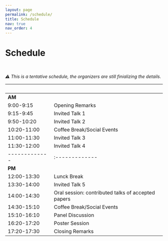 ```yaml
---
layout: page
permalink: /schedule/
title: Schedule
nav: true
nav_order: 4
---
```

# Schedule
<br>

_:warning: This is a tentative schedule, the organizers are still finializing the details._


| &nbsp;&nbsp;&nbsp;&nbsp;&nbsp;&nbsp;&nbsp;&nbsp;&nbsp;&nbsp;&nbsp;&nbsp;&nbsp; | &nbsp;&nbsp;&nbsp;|
|-------------|:-------------|
|__AM__&nbsp;&nbsp;&nbsp;&nbsp;&nbsp;&nbsp;&nbsp;&nbsp;&nbsp;&nbsp;&nbsp;&nbsp;&nbsp;&nbsp;&nbsp;&nbsp;&nbsp;&nbsp;&nbsp;&nbsp;||
| 9:00-9:15 | Opening Remarks |
| 9:15-9:45 | Invited Talk 1 |
| 9:50-10:20 | Invited Talk 2 |
| 10:20-11:00 | Coffee Break/Social Events |
| 11:00-11:30 | Invited Talk 3  |
| 11:30-12:00 | Invited Talk 4 |
|-------------|:-------------|
|__PM__||
| 12:00-13:30 | Lunck Break  |
| 13:30-14:00 | Invited Talk 5 |
| 14:00-14:30 | Oral session: contributed talks of accepted papers |
| 14:30-15:10 | Coffee Break/Social Events  |
| 15:10-16:10 | Panel Discussion |
| 16:20-17:20 | Poster Session |
| 17:20-17:30 | Closing Remarks |